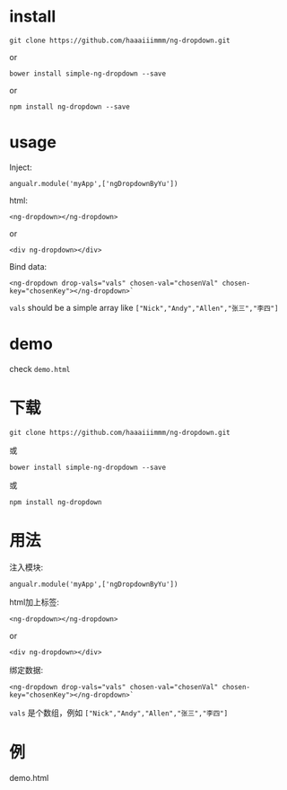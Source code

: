 # install

`git clone https://github.com/haaaiiimmm/ng-dropdown.git`

or

`bower install simple-ng-dropdown --save`

or

`npm install ng-dropdown --save`

# usage

Inject:

```
angualr.module('myApp',['ngDropdownByYu'])
```

html:

```
<ng-dropdown></ng-dropdown>
```  

or  

```
<div ng-dropdown></div>
```

Bind data: 

```
<ng-dropdown drop-vals="vals" chosen-val="chosenVal" chosen-key="chosenKey"></ng-dropdown>`
```

`vals` should be a simple array like `["Nick","Andy","Allen","张三","李四"]`

# demo

check `demo.html`

# 下载

`git clone https://github.com/haaaiiimmm/ng-dropdown.git`

或

`bower install simple-ng-dropdown --save`

或

`npm install ng-dropdown`

# 用法

注入模块:

```
angualr.module('myApp',['ngDropdownByYu'])
```

html加上标签:

```
<ng-dropdown></ng-dropdown>
```  

or  

```
<div ng-dropdown></div>
```

绑定数据: 

```
<ng-dropdown drop-vals="vals" chosen-val="chosenVal" chosen-key="chosenKey"></ng-dropdown>`
```

`vals` 是个数组，例如 `["Nick","Andy","Allen","张三","李四"]`

# 例

demo.html